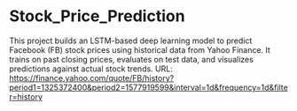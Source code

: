 # Stock_Price_Prediction
This project builds an LSTM-based deep learning model to predict Facebook (FB) stock prices using historical data from Yahoo Finance. It trains on past closing prices, evaluates on test data, and visualizes predictions against actual stock trends.
URL: https://finance.yahoo.com/quote/FB/history?period1=1325372400&period2=1577919599&interval=1d&frequency=1d&filter=history
